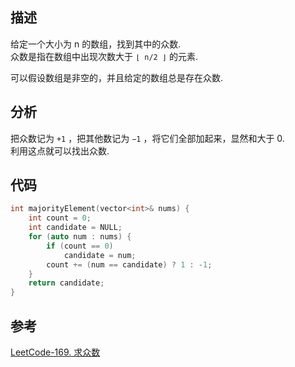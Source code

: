 
## 描述
给定一个大小为 n 的数组，找到其中的众数.      
众数是指在数组中出现次数大于 `⌊ n/2 ⌋` 的元素.

可以假设数组是非空的，并且给定的数组总是存在众数.

## 分析

把众数记为 `+1` ，把其他数记为 `−1` ，将它们全部加起来，显然和大于 0.      
利用这点就可以找出众数.

## 代码

```cpp
int majorityElement(vector<int>& nums) {
    int count = 0;
    int candidate = NULL;
    for (auto num : nums) {
        if (count == 0) 
            candidate = num;
        count += (num == candidate) ? 1 : -1;
    }
    return candidate;
}
```

## 参考
[LeetCode-169. 求众数](https://leetcode-cn.com/problems/majority-element/)